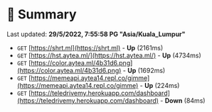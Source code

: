 # 📖 Summary
Last updated: **29/5/2022, 7:55:58 PG "Asia/Kuala_Lumpur"**

- `GET` [https://shrt.ml](https://shrt.ml) - **Up** (2161ms)
- `GET` [https://hst.aytea.ml/](https://hst.aytea.ml/) - **Up** (4734ms)
- `GET` [https://color.aytea.ml/4b31d6.png](https://color.aytea.ml/4b31d6.png) - **Up** (1692ms)
- `GET` [https://memeapi.aytea14.repl.co/gimme](https://memeapi.aytea14.repl.co/gimme) - **Up** (224ms)
- `GET` [https://teledrivemy.herokuapp.com/dashboard](https://teledrivemy.herokuapp.com/dashboard) - **Down** (84ms)
